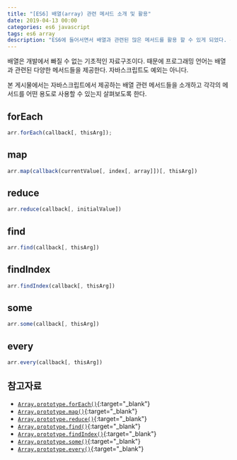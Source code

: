 ```yaml
---
title: "[ES6] 배열(array) 관련 메서드 소개 및 활용"
date: 2019-04-13 00:00
categories: es6 javascript
tags: es6 array
description: "ES6에 들어서면서 배열과 관련된 많은 메서드를 활용 할 수 있게 되었다. 관련 메서드들을 소개하고 각각의 활용 사례를 살펴보자."
---
```


배열은 개발에서 빠질 수 없는 기초적인 자료구조이다. 때문에 프로그래밍 언어는 배열과 관련된 다양한 메서드들을 제공한다. 자바스크립트도 예외는 아니다.

본 게시물에서는 자바스크립트에서 제공하는 배열 관련 메서드들을 소개하고 각각의 메서드를 어떤 용도로 사용할 수 있는지 살펴보도록 한다.

## forEach

```js
arr.forEach(callback[, thisArg]);
```

## map

```js
arr.map(callback(currentValue[, index[, array]])[, thisArg])
```

## reduce

```js
arr.reduce(callback[, initialValue])
```

## find

```js
arr.find(callback[, thisArg])
```

## findIndex

```js
arr.findIndex(callback[, thisArg])

```

## some

```js
arr.some(callback[, thisArg])
```

## every

```js
arr.every(callback[, thisArg])
```

## 참고자료

- [`Array.prototype.forEach()`](https://developer.mozilla.org/ko/docs/Web/JavaScript/Reference/Global_Objects/Array/forEach){:target="_blank"}
- [`Array.prototype.map()`](https://developer.mozilla.org/ko/docs/Web/JavaScript/Reference/Global_Objects/Array/map){:target="_blank"}
- [`Array.prototype.reduce()`](https://developer.mozilla.org/ko/docs/Web/JavaScript/Reference/Global_Objects/Array/reduce){:target="_blank"}
- [`Array.prototype.find()`](https://developer.mozilla.org/ko/docs/Web/JavaScript/Reference/Global_Objects/Array/find){:target="_blank"}
- [`Array.prototype.findIndex()`](https://developer.mozilla.org/ko/docs/Web/JavaScript/Reference/Global_Objects/Array/findindex){:target="_blank"}
- [`Array.prototype.some()`](https://developer.mozilla.org/ko/docs/Web/JavaScript/Reference/Global_Objects/Array/some){:target="_blank"}
- [`Array.prototype.every()`](https://developer.mozilla.org/ko/docs/Web/JavaScript/Reference/Global_Objects/Array/every){:target="_blank"}